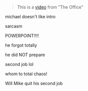 > This is a [video](https://youtu.be/xTQ7vhtp23w?si=Co42zKo_UFGOnVXj) from "The Office"



michael doesn't like intro

sarcasm



POWERPOINT!!!!

he forgot totally



he did NOT prepare



second job lol



whom to total chaos!



Will Mike quit his second job